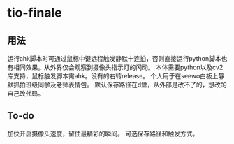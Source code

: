 # tio-finale
## 用法
运行ahk脚本时可通过鼠标中键远程触发静默十连拍，否则直接运行python脚本也有相同效果。从外界仅会观察到摄像头指示灯的闪动。
本体需要python以及cv2库支持，鼠标触发脚本需ahk。没有的右转release。
个人用于在seewo白板上静默抓拍班级同学及老师表情包。
默认保存路径在d盘，从外部是改不了的，想改的自己改代码。
## To-do
加快开启摄像头速度，留住最精彩的瞬间。
可选保存路径和触发方式。
